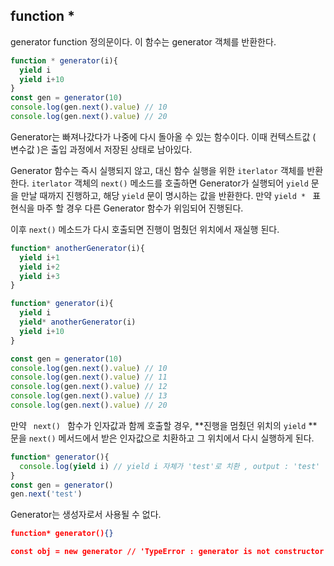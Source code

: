 



## function *

generator function 정의문이다. 이 함수는 generator 객체를 반환한다.

```js
function * generator(i){
  yield i
  yield i+10
}
const gen = generator(10)
console.log(gen.next().value) // 10
console.log(gen.next().value) // 20

```

Generator는 빠져나갔다가 나중에 다시 돌아올 수 있는 함수이다. 이때 컨텍스트값 ( 변수값 )은 출입 과정에서 저장된 상태로 남아있다.

Generator 함수는 즉시 실행되지 않고, 대신 함수 실행을 위한 <code>iterlator</code> 객체를 반환한다. <code>iterlator</code> 객체의 <code>next()</code> 메소드를 호출하면 Generator가 실행되어 <code>yield</code> 문을 만날 때까지 진행하고, 해당 <code>yield</code> 문이 명시하는 값을 반환한다. 만약 <code>yield * </code> 표현식을 마주 할 경우 다른 Generator 함수가 위임되어 진행된다.

이후 <code>next()</code> 메소드가 다시 호출되면 진행이 멈췄던 위치에서 재실행 된다.

```js
function* anotherGenerator(i){
  yield i+1
  yield i+2
  yield i+3
}

function* generator(i){
  yield i
  yield* anotherGenerator(i)
  yield i+10
}

const gen = generator(10)
console.log(gen.next().value) // 10
console.log(gen.next().value) // 11
console.log(gen.next().value) // 12
console.log(gen.next().value) // 13
console.log(gen.next().value) // 20
```

만약 <code> next() </code> 함수가 인자값과 함께 호출할 경우, **진행을 멈췄던 위치의 <code>yield</code> ** 문을 <code>next()</code> 메서드에서 받은 인자값으로 치환하고 그 위치에서 다시 실행하게 된다.

```js
function* generator(){
  console.log(yield i) // yield i 자체가 'test'로 치환 , output : 'test'
}
const gen = generator()
gen.next('test')
```

Generator는 생성자로서 사용될 수 없다.

```json
function* generator(){}

const obj = new generator // 'TypeError : generator is not constructor'
```

